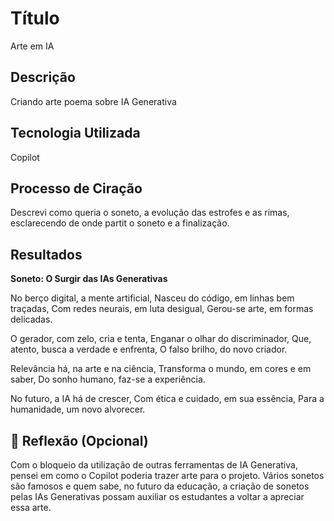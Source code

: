 # Título
Arte em IA
## Descrição
Criando arte poema sobre IA Generativa
## Tecnologia Utilizada
Copilot
## Processo de Ciração
Descrevi como queria o soneto, a evolução das estrofes e as rimas, esclarecendo de onde partit o soneto e a finalização.

## Resultados
**Soneto: O Surgir das IAs Generativas**

No berço digital, a mente artificial,
Nasceu do código, em linhas bem traçadas,
Com redes neurais, em luta desigual,
Gerou-se arte, em formas delicadas.

O gerador, com zelo, cria e tenta,
Enganar o olhar do discriminador,
Que, atento, busca a verdade e enfrenta,
O falso brilho, do novo criador.

Relevância há, na arte e na ciência,
Transforma o mundo, em cores e em saber,
Do sonho humano, faz-se a experiência.

No futuro, a IA há de crescer,
Com ética e cuidado, em sua essência,
Para a humanidade, um novo alvorecer.

## 💭 Reflexão (Opcional)
Com o bloqueio da utilização de outras ferramentas de IA Generativa, pensei em como o Copilot poderia trazer arte para o projeto. Vários sonetos são famosos e quem sabe, no futuro da educação, a criação de sonetos pelas IAs Generativas possam auxiliar os estudantes a voltar a apreciar essa arte.
